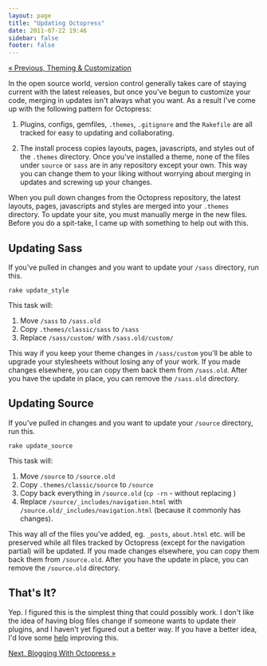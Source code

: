 ```yaml
---
layout: page
title: "Updating Octopress"
date: 2011-07-22 19:46
sidebar: false
footer: false
---
```


[&laquo; Previous, Theming & Customization](/docs/theming)

In the open source world, version control generally takes care of staying current with the latest releases, but once you've begun to customize your code,
merging in updates isn't always what you want. As a result I've come up with the following pattern for Octopress:

1. Plugins, configs, gemfiles, `.themes`, `.gitignore` and the `Rakefile` are all tracked for easy to updating and collaborating.

2. The install process copies layouts, pages, javascripts, and styles out of the `.themes` directory. Once you've installed a theme, none of the
files under `source` or `sass` are in any repository except your own. This way you can change them to your liking without worrying about merging in
updates and screwing up your changes.

When you pull down changes from the Octopress repository, the latest layouts, pages, javascripts and styles are merged into your `.themes` directory.
To update your site, you must manually merge in the new files. Before you do a spit-take, I came up with something to help out with this.

## Updating Sass
If you've pulled in changes and you want to update your `/sass` directory, run this.

    rake update_style

This task will:

1. Move `/sass` to `/sass.old`
2. Copy `.themes/classic/sass` to `/sass`
3. Replace `/sass/custom/` with `/sass.old/custom/`

This way if you keep your theme changes in `/sass/custom` you'll be able to upgrade your stylesheets without losing any of your work. If you made changes elsewhere, you can copy them back them from `/sass.old`.
After you have the update in place, you can remove the `/sass.old` directory.

## Updating Source
If you've pulled in changes and you want to update your `/source` directory, run this.

    rake update_source

This task will:

1. Move `/source` to `/source.old`
2. Copy `.themes/classic/source` to `/source`
3. Copy back everything in `/source.old` (`cp -rn` - without replacing )
4. Replace `/source/_includes/navigation.html` with `/source.old/_includes/navigation.html` (because it commonly has changes).

This way all of the files you've added, eg. `_posts`, `about.html` etc. will be preserved while all files tracked by Octopress (except for the navigation partial) will be updated.
If you made changes elsewhere, you can copy them back them from `/source.old`. After you have the update in place, you can remove the `/source.old` directory.

## That's It?

Yep. I figured this is the simplest thing that could possibly work. I don't like the idea of having blog files change if someone wants to update their plugins,
and I haven't yet figured out a better way. If you have a better idea, I'd love some [help](http://convore.com/octopress/ideas) improving this.

[Next, Blogging With Octopress &raquo;](/docs/blogging)

